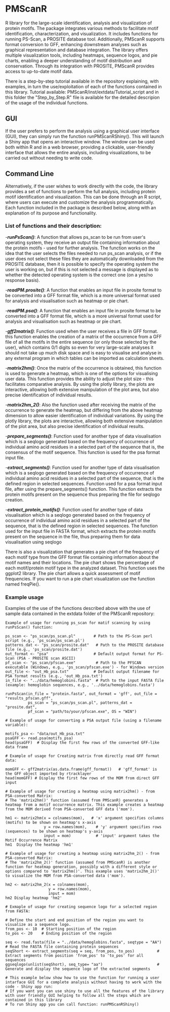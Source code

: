 # PMScanR
R library for the large-scale identification, analysis and visualization of protein motifs. 
The package integrates various methods to facilitate motif identification, characterization, and visualization. It includes functions for running PS-Scan, a PROSITE database tool. Additionally, PMScanR supports format conversion to GFF, enhancing downstream analyses such as graphical representation and database integration. The library offers multiple visualization tools, including heatmaps, sequence logos, and pie charts, enabling a deeper understanding of motif distribution and conservation. Through its integration with PROSITE, PMScanR provides access to up-to-date motif data.

There is a step-by-step tutorial available in the repository explaining, with examples, in turn the use/exploitation of each of the functions contained in this library. Tutorial available: PMScanR/inst/extdata/Tutorial_script and in this folder the "Step_by_Step.R" file is available for the detailed descripion of the usage of the individual functions.


## GUI
If the user prefers to perform the analysis using a graphical user interface (GUI), they can simply run the function runPMScanRShiny(). This will launch a Shiny app that opens an interactive window. The window can be used both within R and in a web browser, providing a clickable, user-friendly interface that allows the entire analysis, including visualizations, to be carried out without needing to write code.

## Command Line
Alternatively, if the user wishes to work directly with the code, the library provides a set of functions to perform the full analysis, including protein motif identification and visualization. This can be done through an R script, where users can execute and customize the analysis programmatically. Each function included in the package is described below, along with an explanation of its purpose and functionality.

### List of functions and their description:
-***runPsScan()***: A function that allows ps_scan to be run from user's operating system, they receive an output file containing information about the protein motifs - used for further analysis. The function works on the idea that the user selects the files needed to run ps_scan analysis, or if the user does not select these files they are automatically downloaded from the PROSITE database, then it is possible to specify the operating system the user is working on, but if this is not selected a message is displayed as to whether the detected operating system is the correct one (on a yes/no response basis).

-***readPM.prosite()***: A function that enables an input file in prosite format to be converted into a GFF format file, which is a more universal format used for analysis and visualisation such as heatmap or pie chart.

-***readPM.psa()***: A function that enables an input file in prosite format to be converted into a GFF format file, which is a more universal format used for analysis and visualisation such as heatmap or pie chart.

-***gff2matrix()***: Function used when the user receives a file in GFF format. this function enables the creation of a matrix of the occurrence from a GFF file of all the motifs in the entire sequence (or only those selected by the user), which contains 0/1 digits so even for very large-scale analyses it should not take up much disk space and is easy to visualise and analyse in any external program in which tables can be imported as calculation sheets.

-***matrix2hm()***: Once the matrix of the occurrence is obtained, this function is used to generate a heatmap, which is one of the options for visualising user data. This function provides the ability to adjust the plot size - this facilitates comparative analysis. By using the plotly library, the plots are interactive, allowing both extensive manipulation of the plot area, but also precise identification of individual results.

-***matrix2hm_2()***: Also the function used after receiving the matrix of the occurrence to generate the heatmap, but differing from the above heatmap dimension to allow easier identification of individual variations. By using the plotly library, the plots are interactive, allowing both extensive manipulation of the plot area, but also precise identification of individual results.

-***prepare_segments()***: Function used for another type of data visualisation which is a seqlogo generated based on the frequency of occurrence of individual amino acid residues in a selected part of the sequence that is, the consensus of the motif sequence. This function is used for the psa format input file.

-***extract_segments()***: Function used for another type of data visualisation which is a seqlogo generated based on the frequency of occurrence of individual amino acid residues in a selected part of the sequence, that is the defined region in selected sequences. Function used for a psa format input file, after using the prepare_segments() function. This function extracts the protein motifs present on the sequence thus preparing the file for seqlogo creation.

-***extract_protein_motifs()***: Function used for another type of data visualisation which is a seqlogo generated based on the frequency of occurrence of individual amino acid residues in a selected part of the sequence, that is the defined region in selected sequences. The function used for the input file in FASTA format, which extracts the protein motifs present on the sequence in the file, thus preparing them for data visualisation using seqlogo

There is also a visualization that generates a pie chart of the frequency of each motif type from the GFF format file containing information about the motif names and their locations. The pie chart shows the percentage of each motif/protein motif type in the analyzed dataset. This function uses the ggplot2 library. The pie chart allows a quick assessment of motif frequencies. If you want to run a pie chart visualization use the function named freqPie().

### Example usage

Examples of the use of the functions described above with the use of sample data contained in the extdata folder of the PMScanR repository:
```
Example of usage for running ps_scan for matif scanning by using runPsScan() function:

ps_scan <- "ps_scan/ps_scan.pl"        # Path to the PS-Scan perl script (e.g., 'ps_scan/ps_scan.pl')
patterns_dat <- "ps_scan/prosite.dat"   # Path to the PROSITE database file (e.g., 'ps_scan/prosite.dat')
out_format <- "psa"                    # Default output format for PS-Scan (PSA - PROSITE scan ASCII)
pf_scan <- "ps_scan/pfscan.exe"         # Path to the PFSCAN executable (Windows, e.g., 'ps_scan/pfscan.exe') - for Windows version
out_file <- "out_Hb_psa.txt"           # Default output filename for PSA format results (e.g., 'out_Hb_psa.txt')
in_file <- "../data/hemoglobins.fasta"  # Path to the input FASTA file (example: hemoglobin sequences, e.g., '../data/hemoglobins.fasta')

runPsScan(in_file = "protein.fasta", out_format = 'gff', out_file = "results_pfscan.gff",
          ps_scan = "ps_scan/ps_scan.pl", patterns_dat = "prosite.dat",
          pf_scan = "path/to/your/pfscan.exe", OS = "WIN")

# Example of usage for converting a PSA output file (using a filename variable):

motifs_psa <- "data/out_Hb_psa.txt"
psaGFF <- read.psa(motifs_psa)
head(psaGFF)  # Display the first few rows of the converted GFF-like data frame

# Example of usage for Creating matrix from directly read GFF format data:

momGFF <- gff2matrix(as.data.frame(gff_format))   # 'gff_format' is the GFF object imported by rtracklayer
head(momGFF) # Display the first few rows of the MOM from direct GFF input

# Example of usage for creating a heatmap using matrix2hm() - from PSA-converted Matrix:
# The 'matrix2hm()' function (assumed from PMScanR) generates a heatmap from a motif occurrence matrix. This example creates a heatmap from the MOM derived from PSA-converted GFF data ('mom').

hm1 <- matrix2hm(x = colnames(mom),   # 'x' argument specifies columns (motifs) to be shown on heatmap's x-axis
                 y = row.names(mom),    # 'y' argument specifies rows (sequences) to be shown on heatmap's y-axis
                 input = mom)           # 'input' argument takes the Motif Occurrence Matrix
hm1  Display the heatmap 'hm1'

# Example of usage for creating a heatmap using matrix2hm_2() - from PSA-converted Matrix:
# The 'matrix2hm_2()' function (assumed from PMScanR) is another function for heatmap generation, possibly with a different style or options compared to 'matrix2hm()'. This example uses 'matrix2hm_2()' to visualize the MOM from PSA-converted data ('mom').

hm2 <- matrix2hm_2(x = colnames(mom),
                   y = row.names(mom),
                   input = mom)
hm2 Display heatmap 'hm2'

# Exmaple of usage for creating sequence logo for a selected region from FASTA:

# Define the start and end position of the region you want to visualize as a sequence logo.
from_pos <- 10  # Starting position of the region
to_pos <- 20    # Ending position of the region

seq <- read.fasta(file = "../data/hemoglobins.fasta", seqtype = "AA")   # Read the FASTA file containing protein sequences
seqShort <- extract_segments(seq = seq, from_pos, to_pos)          # Extract segments from position 'from_pos' to 'to_pos' for all sequences
ggseqlogo(unlist(seqShort), seq_type= "aa")                        # Generate and display the sequence logo of the extracted segments

# This example below show how to use the function for running a user intarface GUI for a complete analysis without having to work with the code - Shiny app run:
# If you want you can use shiny to use all the features of the library with user friendly GUI helping to follow all the steps which are contained in this library
# To run Shiny app you can call function: runPMScanRShiny()
```
